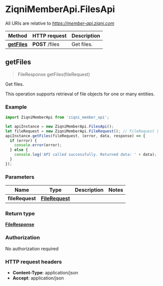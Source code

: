 # ZiqniMemberApi.FilesApi

All URIs are relative to *https://member-api.ziqni.com*

Method | HTTP request | Description
------------- | ------------- | -------------
[**getFiles**](FilesApi.md#getFiles) | **POST** /files | Get files.



## getFiles

> FileResponse getFiles(fileRequest)

Get files.

This operation supports retrieval of file objects for one or many entities.

### Example

```javascript
import ZiqniMemberApi from 'ziqni_member_api';

let apiInstance = new ZiqniMemberApi.FilesApi();
let fileRequest = new ZiqniMemberApi.FileRequest(); // FileRequest | 
apiInstance.getFiles(fileRequest, (error, data, response) => {
  if (error) {
    console.error(error);
  } else {
    console.log('API called successfully. Returned data: ' + data);
  }
});
```

### Parameters


Name | Type | Description  | Notes
------------- | ------------- | ------------- | -------------
 **fileRequest** | [**FileRequest**](FileRequest.md)|  | 

### Return type

[**FileResponse**](FileResponse.md)

### Authorization

No authorization required

### HTTP request headers

- **Content-Type**: application/json
- **Accept**: application/json

